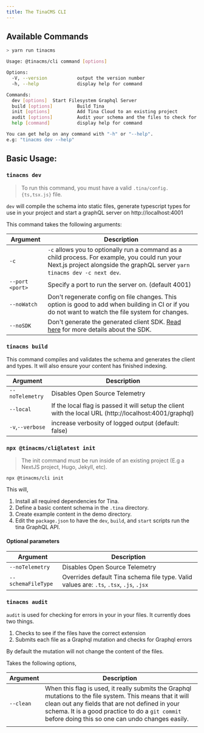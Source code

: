 ```yaml
---
title: The TinaCMS CLI
---
```


## Available Commands

```sh
> yarn run tinacms

Usage: @tinacms/cli command [options]

Options:
  -V, --version           output the version number
  -h, --help              display help for command

Commands:
  dev [options]  Start Filesystem Graphql Server
  build [options]         Build Tina
  init [options]          Add Tina Cloud to an existing project
  audit [options]         Audit your schema and the files to check for errors
  help [command]          display help for command

You can get help on any command with "-h" or "--help".
e.g: "tinacms dev --help"
```

## Basic Usage:

### `tinacms dev`

> To run this command, you must have a valid `.tina/config.{ts,tsx.js}` file.

`dev` will compile the schema into static files, generate typescript types for use in your project and start a graphQL server on http://localhost:4001

This command takes the following arguments:

| Argument        | Description                                                                                                                                                                  |
| --------------- | ---------------------------------------------------------------------------------------------------------------------------------------------------------------------------- |
| `-c`            | `-c` allows you to optionally run a command as a child process. For example, you could run your Next.js project alongside the graphQL server `yarn tinacms dev -c next dev`. |
| `--port <port>` | Specify a port to run the server on. (default 4001)                                                                                                                          |
| `--noWatch`     | Don't regenerate config on file changes. This option is good to add when building in CI or if you do not want to watch the file system for changes.                          |
| `--noSDK`       | Don't generate the generated client SDK. [Read here](/docs/graphql/client/) for more details about the SDK.                                                                  |

### `tinacms build`

This command compiles and validates the schema and generates the client and types. It will also ensure your content has finished indexing.

| Argument         | Description                                                                                             |
| ---------------- | ------------------------------------------------------------------------------------------------------- |
| `--noTelemetry`  | Disables Open Source Telemetry                                                                          |
| `--local`        | If the local flag is passed it will setup the client with the local URL (http://localhost:4001/graphql) |
| `-v`,`--verbose` | increase verbosity of logged output (default: false)                                                    |

### `npx @tinacms/cli@latest init`

> The init command must be run inside of an existing project (E.g a NextJS project, Hugo, Jekyll, etc).

```bash,copy
npx @tinacms/cli init
```

This will,

1. Install all required dependencies for Tina.
2. Define a basic content schema in the `.tina` directory.
3. Create example content in the demo directory.
4. Edit the `package.json` to have the `dev`, `build`, and `start` scripts run the tina GraphQL API.

#### Optional parameters

| Argument           | Description                                                                             |
| ------------------ | --------------------------------------------------------------------------------------- |
| `--noTelemetry`    | Disables Open Source Telemetry                                                          |
| `--schemaFileType` | Overrides default Tina schema file type. Valid values are: `.ts`, `.tsx`, `.js`, `.jsx` |

### `tinacms audit`

`audit` is used for checking for errors in your in your files. It currently does two things.

1. Checks to see if the files have the correct extension
2. Submits each file as a Graphql mutation and checks for Graphql errors

By default the mutation will not change the content of the files.

Takes the following options,

| Argument  | Description                                                                                                                                                                                                                                                        |
| --------- | ------------------------------------------------------------------------------------------------------------------------------------------------------------------------------------------------------------------------------------------------------------------ |
| `--clean` | When this flag is used, it really submits the Graphql mutations to the file system. This means that it will clean out any fields that are not defined in your schema. It is a good practice to do a `git commit` before doing this so one can undo changes easily. |
|           |
